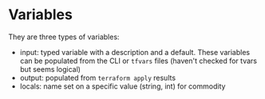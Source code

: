 # Variables
They are three types of variables:
- input: typed variable with a description
    and a default. These variables can be
    populated from the CLI or `tfvars` files
    (haven't checked for tvars but seems logical)
- output: populated from `terraform apply`
    results
- locals: name set on a specific value
    (string, int) for commodity
